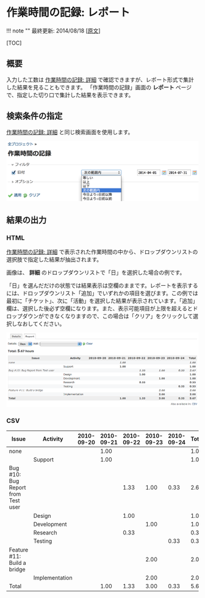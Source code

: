 作業時間の記録: レポート
========================

!!! note ""
    最終更新: 2014/08/18
    [[原文](http://www.redmine.org/projects/redmine/wiki/RedmineTimelogReport/6)]

[TOC]

概要
----

入力した工数は [作業時間の記録: 詳細](RedmineTimelogDetails) で確認できますが、レポート形式で集計した結果を見ることもできます。
「作業時間の記録」画面の **レポート** ページで、指定した切り口で集計した結果を表示できます。

検索条件の指定
--------------

[作業時間の記録: 詳細](RedmineTimelogDetails) と同じ検索画面を使用します。

![](RedmineTimelogReport/SearchTimelog.png)

結果の出力
----------

### HTML

[作業時間の記録: 詳細](RedmineTimelogDetails) で表示された作業時間の中から、ドロップダウンリストの選択肢で指定した結果が抽出されます。

画像は、 **詳細** のドロップダウンリストで「日」を選択した場合の例です。

「日」を選んだだけの状態では結果表示は空欄のままです。レポートを表示するには、ドロップダウンリスト「追加」でいずれかの項目を選びます。この例では最初に「チケット」、次に「活動」を選択した結果が表示されています。「追加」欄は、選択した後必ず空欄になります。また、表示可能項目が上限を超えるとドロップダウンができなくなりますので、この場合は「クリア」をクリックして選択しなおしてください。

![](RedmineTimelogReport/TimeLogReport.png)

### CSV

| Issue                               | Activity       | 2010-09-20 | 2010-09-21 | 2010-09-22 | 2010-09-23 | 2010-09-24 | Total |
|-------------------------------------|----------------|------------|------------|------------|------------|------------|-------|
| none                                |                |            | 1.00       |            |            |            | 1.00  |
|                                     | Support        |            | 1.00       |            |            |            | 1.00  |
| Bug \#10: Bug Report from Test user |                |            |            | 1.33       | 1.00       | 0.33       | 2.67  |
|                                     | Design         |            |            | 1.00       |            |            | 1.00  |
|                                     | Development    |            |            |            | 1.00       |            | 1.00  |
|                                     | Research       |            |            | 0.33       |            |            | 0.33  |
|                                     | Testing        |            |            |            |            | 0.33       | 0.33  |
| Feature \#11: Build a bridge        |                |            |            |            | 2.00       |            | 2.00  |
|                                     | Implementation |            |            |            | 2.00       |            | 2.00  |
| Total                               |                |            | 1.00       | 1.33       | 3.00       | 0.33       | 5.67  |
